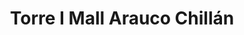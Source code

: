 ---
title: "Torre I Mall Arauco Chillán"
url: /chillan/torre-i-mall-arauco-chillan/
shop: centro comercial
---